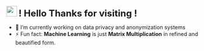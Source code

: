 <img src="https://media2.giphy.com/media/26u4cqVR8dsmedTJ6/giphy.gif" width = 28x alt="">  <font size = 5><b> ! Hello Thanks for visiting !</b></font>


- 🔭 I’m currently working on data privacy and anonymization systems
- ⚡ Fun fact: **Machine Learning** is just **Matrix Multiplication**
     in refined and beautified form. 

<!--
**Aman0Analyst/Aman0Analyst** is a ✨ _special_ ✨ repository because its `README.md` (this file) appears on your GitHub profile.

Here are some ideas to get you started:

- 🔭 I’m currently working on ...
- 🌱 I’m currently learning ...
- 👯 I’m looking to collaborate on ...
- 🤔 I’m looking for help with ...
- 💬 Ask me about ...
- 📫 How to reach me: ...
- 😄 Pronouns: ...
- ⚡ Fun fact: ...
-->
